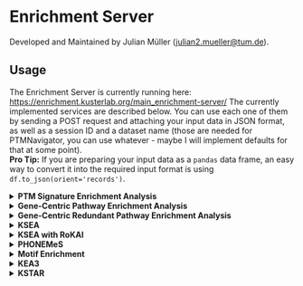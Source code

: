 # Enrichment Server

Developed and Maintained by Julian Müller (julian2.mueller@tum.de).

## Usage

The Enrichment Server is currently running here: https://enrichment.kusterlab.org/main_enrichment-server/
The currently implemented services are described below. You can use each one of them by sending a POST request
and attaching your input data in JSON format, as well as a session ID and a dataset name
(those are needed for PTMNavigator, you can use whatever - maybe I will implement defaults for that at some point).  
<b>Pro Tip:</b> If you are preparing your input data as a `pandas` data frame, an easy way to convert it into the
required input format
is using
`df.to_json(orient='records')`.

<details>  
<summary> <b>PTM Signature Enrichment Analysis</b>
</summary>

<i>Description</i>

PTM-Centric Enrichment Analysis using the PTM Signature Database (PTMSigDB).
Basically a GSEA that is Single-Site-Centric (ssc).

<i>Endpoint</i>

`/ssgsea/ssc`

<i>Reference</i>

Code: https://github.com/broadinstitute/ssGSEA2.0  
Publication: https://www.mcponline.org/article/S1535-9476(20)31860-0/fulltext

<i>Input</i>

1. `.../ssc/flanking`: A list of PTM sites surrounded by their +-7 flanking sequence, and their expression in each
   experiment.
   E.g.:

```
 [...,
 {
  "id":"ALLQLDGTPRVCRAA-p",
  "Experiment01": 15.7046003342,
  "Experiment02": 12.9784002304
 },
 ...]
```

2. `.../ssc/uniprot`: Alternatively, encode the sites as a list of Uniprot identifiers and site positions:
   E.g.:

```
 [...,
 {
  "id":"Q96MK2;T832-p",
  "Experiment01":15.7046003342,
  "Experiment02":12.9784002304
 },
 ...]
```

<i>Example Command</i>

`curl -X POST -F file=@fixtures/ptm-sea/input/input_flanking.json
-F session_id=ABCDEF12345
-F dataset_name=ptm-sea https://enrichment.kusterlab.org/main_enrichment-server/ssgsea/ssc/flanking
-o output_ptmsea_flanking.json`

`curl -X POST -F file=@fixtures/ptm-sea/input/input_uniprot.json
-F session_id=ABCDEF12345
-F dataset_name=ptm-sea https://enrichment.kusterlab.org/main_enrichment-server/ssgsea/ssc/uniprot
-o output_ptmsea_uniprot.json`
</details>  



<details>  
<summary> <b>Gene-Centric Pathway Enrichment Analysis</b>
</summary>

<i>Description</i>  
Basically a GSEA against a database of pathway signatures.
We use the same algorithm as for PTM-SEA (ssGSEA),
but with the MSigDB database instead of PTMSigDB (https://www.gsea-msigdb.org/gsea/msigdb/human/collections.jsp).
This means when using this endpoint on a PTM datasets, the site-specific information cannot be used (data has to be
collapsed to gene level).  
We use the KEGG and Wikipathways signatures only
(running against the entire MSigDB would take a long time and is strongly discouraged by the creators).

<i>Endpoint</i>

`/ssgsea/gc`

<i>Reference</i>

Code: https://github.com/broadinstitute/ssGSEA2.0  
Publication: https://www.mcponline.org/article/S1535-9476(20)31860-0/fulltext

<i>Input</i>

A list of gene symbols, and their expression in each experiment.

E.g.:

```
 [...,
 {
  "id":"PSEN1",
  "Experiment01":10.0033998489,
  "Experiment02":14.6499004364
 },
 ...]
```

<i>Example Command</i>

`curl -X POST -F file=@fixtures/ssgsea/input/input.json
-F session_id=ABCDEF12345
-F dataset_name=genecentric https://enrichment.kusterlab.org/main_enrichment-server/ssgsea/gc
-o output_gc.json`
</details>


<details>  
<summary> <b>Gene-Centric Redundant Pathway Enrichment Analysis</b>
</summary>

<i>Description</i>  
The only difference to gene-centric enrichment is that genes are repeatedly counted for each regulated site in the data.
It was shown in Krug et al. 2019 that while not performing as good as PTM-level enrichment,
this works better than only counting each gene with regulated sites once, regardless of the number of regulated sites.
Since gene-centric signatures are more comprehensive than site-centric signatures (e.g., they cover all human
WikiPathways and KEGG pathways),
it poses a good compromise between the two approaches.

<i>Endpoint</i>

`/ssgsea/gcr`

<i>Reference</i>

Code: https://github.com/broadinstitute/ssGSEA2.0  
Publication: https://www.mcponline.org/article/S1535-9476(20)31860-0/fulltext

<i>Input</i>

Identical to Non-Redundant Gene-Centric PEA.  
E.g.:

```
 [...,
 {
  "id":"PSEN1",
  "Experiment01":10.0033998489,
  "Experiment02":14.6499004364
 },
 ...]
```

<i>Example Command</i>

`curl -X POST -F file=@fixtures/ssgsea/input/input.json
-F session_id=ABCDEF12345
-F dataset_name=genecentricredundant https://enrichment.kusterlab.org/main_enrichment-server/ssgsea/gcr
-o output_gcr.json`
</details>

<details>  
<summary> <b>KSEA</b>
</summary>

<i>Description</i>  
KSEA uses phosphoproteomics data (usually fold changes) and prior knowledge on kinase-substrate relationships to infer
kinase activities.
There are multiple implementations for KSEA, we use the one from the `kinact` package,
which compares the mean fold change among the set of substrates of a kinase to an expected value.
The implementation is based on a publication by Casado et al. (see below).
The prior knowledge we use are the most recent kinase-substrate relationships from PhosphoSitePlus, retrieved using
Omnipath on 2024-02-11. If you're interested, you can find the code to update the database
in `db/scripts/update_ksea_es_db.py`.

<i>Endpoint</i>

`/ksea`

<i>Reference</i>

Code:  https://github.com/saezlab/kinact  
Publication:  https://www.science.org/doi/10.1126/scisignal.2003573

<i>Input</i>

E.g.:
A list of phosphosites, encoded in the format `<Uniprot_Acc>_<Res><Position>`, and their expression in each experiment.

```
 [...,
 {
  "Site":"O75822_S11",
  "Experiment_1":0.0,
  "Experiment_2":-0.002266224,
  "Experiment_3":0.0
 },
 ...]
```

<i>Example Command</i>

`curl -X POST -F file=@fixtures/ksea/input/input.json
-F session_id=ABCDEF12345
-F dataset_name=ksea https://enrichment.kusterlab.org/main_enrichment-server/ksea
-o output_ksea.json`

</details>


<details>  
<summary> <b>KSEA with RoKAI</b>
</summary>

<i>Description</i>  
This endpoint uses `RoKAI` to refine the phosphorylation profiles before using `kinact` to perform KSEA.
`RoKAI` has been shown to produce more robust results when combined with any kinase activity inference method (see the
publication by Yılmaz et al. below).
We use all 5 components of RoKAI's functional/structural neighbourhood network as information source (see Fig. 3 in the
publication).

<i>Endpoint</i>

`/ksea/rokai`

<i>Reference</i>

Code: https://github.com/serhan-yilmaz/RokaiApp  
Publication: https://www.nature.com/articles/s41467-021-21211-6

<i>Input</i>

Identical to KSEA.  
E.g.:

```
 [...,
 {
  "Site":"O75822_S11",
  "Experiment_1":0.0,
  "Experiment_2":-0.002266224,
  "Experiment_3":0.0
 },
 ...]
```

<i>Example Command</i>

`curl -X POST -F file=@fixtures/ksea/input/input.json
-F session_id=ABCDEF12345
-F dataset_name=ksea_rokai https://enrichment.kusterlab.org/main_enrichment-server/ksea/rokai
-o output_ksea_rokai.json`

</details>



<details>
<summary> <b>PHONEMeS</b>
</summary>

<i>Description</i>

`PHONEMeS` uses a prior knowledge network of PPIs and Kinase-Substrate Relationships to reconstruct
a signaling network from a phosphoproteomics dataset and a set of perturbation targets.
The current version is a wrapper around the causal reasoning tool `CARNIVAL`.
Essentially it works by trimming away parts of the prior knowledge network until the resulting subnetwork
optimally explains the observed data.    
This endpoint first runs PHONEMeS on the input data and uses Cytoscape to set 2-D coordinates for the protein nodes.  
The _yFiles_ plugin (https://www.yworks.com/products/yfiles-layout-algorithms-for-cytoscape) is utilized to arrange the
graph in a hierarchic layout. The result is converted into JSON format and sent back to the User.
Note that the phosphosite nodes are trimmed away from the PHONEMeS result, only protein
nodes are returned.

<i>Endpoint</i>

`/phonemes`

<i>Reference</i>

Code: https://github.com/saezlab/PHONEMeS  
Publication: https://pubs.acs.org/doi/full/10.1021/acs.jproteome.0c00958

<i>Input</i>

A list of targets, split by experiment and regulation direction, as well as a list of sites,
encoded in the format `<Uniprot_Acc>_<Res><Position>`, together with the expression of each site in each experiment.

E.g.:

```
{
  "targets": {
    "Experiment01": {
      "up": [
        "RICTOR"
      ],
      "down": [
        "EGFR",
        "MAPKAPK2"
      ]
    },
    "Experiment02": {
      "up": [
        "AHNAK",
        "MTOR"
      ],
      "down": [
        "AKT1S1"
      ]
    }
  },
    "sites":  [...,
       {
        "Site":"O75822_S11",
        "Experiment_1":0.0,
        "Experiment_2":-0.002266224,
        "Experiment_3":0.0
       },
 ...]
 }
```

<i>Example Command</i>

`curl -X POST -F file=@fixtures/phonemes/input/input.json
-F session_id=ABCDEF12345
-F dataset_name=phonemes https://enrichment.kusterlab.org/main_enrichment-server/phonemes
-o output_phonemes.json`

</details>


<details>  
<summary> <b>Motif Enrichment</b>
</summary>

<i>Description</i>

Performs a Kinase Motif Enrichment by making use of the Kinase Library (Johnson et al., Nature 2023).  
Position-specific scoring matrices are used to score the motif of each kinase against a phosphoproteomics dataset.  
The endpoint returns the enrichment values for every scored kinase motif.

<i>Endpoint</i>

`/motif_enrichment`

<i>Reference</i>

Code: https://kinase-library.phosphosite.org  
Publication: https://www.nature.com/articles/s41586-022-05575-3

<i>Input</i>

A list of modified sequences, the Uniprot accession number(s) of the proteins they reside on,
and for each experiment whether the peptide was up- or down-regulated.
E.g.:

```
 [...,
  {
    "Modified sequence": "RDS(ph)ASYR",
    "Proteins": "A0A1X7SBZ2;A0A5H1ZRQ2;Q92841;Q92841-1;Q92841-2;Q92841-3",
    "Experiment01": "down",
    "Experiment02": "up"
  },
 ...]
```

<i>Example Command</i>

`curl -X POST -F file=@fixtures/motif_enrichment/input/input.json
-F session_id=ABCDEF12345
-F dataset_name=motif_enrichment https://enrichment.kusterlab.org/main_enrichment-server/motif_enrichment
-o output_motif_enrichment.json`

</details>


<details>  
<summary> <b>KEA3</b>
</summary>

<i>Description</i>

Performs Kinase Enrichment Analysis 3 (KEA3) enrichment.
KEA3 infers upstream kinases whose putative substrates are overrepresented
in a user-inputted list of proteins or differentially phosphorylated proteins.  
The endpoint calls the API of KEA3 and returns the `MeanRank` and `TopRank` tables of the query result.

<i>Endpoint</i>

`/kea3`

<i>Reference</i>

Code: https://maayanlab.cloud/kea3/templates/api.jsp  
Publication: https://academic.oup.com/nar/article/49/W1/W304/6279841

<i>Input</i>

A list of proteins for each experiment.
E.g.:

```
{
  "Experiment01": [
    "FOXM1",
    "SMAD9"
  ],
    "Experiment02": [
    "ZNF264",
    "TMPO",
    "ISL2"
  ]
```

<i>Example Command</i>

`curl -X POST -F file=@fixtures/kea3/input/input.json
-F session_id=ABCDEF12345
-F dataset_name=kea3 https://enrichment.kusterlab.org/main_enrichment-server/kea3
-o output_kea3.json`

</details>

<details>  
<summary> <b>KSTAR</b>
</summary>

<i>Description</i>

Performs Kinase Activity Prediction using the KSTAR algorithm.  
Since KSTAR can only test for activity changes in one direction at a time, we only score down-regulations.  
As a threshold for retaining phosphorylation sites, we use a fixed value of 0, i.e., we retain all negative values.
Thus, the user needs to make sure to filter out non-significant regulations before using the endpoint.  
For reasons of performance, this endpoint only performs the hypergeometric tests for calculating enrichment scores
and p-values. The subsequent random analysis and Mann-Whitney-U test steps are omitted since they require significantly
more processing power and time.  

<i>Endpoint</i>

`/kstar`

<i>Reference</i>

Code: https://github.com/NaegleLab/KSTAR    
Publication: https://www.nature.com/articles/s41467-022-32017-5  

<i>Input</i>

A list of modified sequences, the Uniprot accession number(s) of the proteins they reside on,
and for each experiment the expression value of the peptide.
E.g.:

```
 [...,
 {
  "Modified sequence":"RS(ph)VGSDE",
  "Proteins":"C9JBX5;E9PAL7;P43307;P43307-2",
  "Experiment01":-1.2895137775,
  "Experiment02":-2.2462854621
 },
 ...]
```

<i>Example Command</i>

`curl -X POST -F file=@fixtures/kstar/input/input.json
-F session_id=ABCDEF12345
-F dataset_name=kstar https://enrichment.kusterlab.org/main_enrichment-server/kstar
-o output_kstar.json`

</details>
